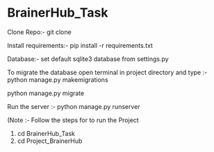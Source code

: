 # BrainerHub_Task
Clone Repo:-
git clone 

Install requirements:-
pip install -r requirements.txt

Database:-
set default sqlite3 database from settings.py


To migrate the database open terminal in project directory and type :-
python manage.py makemigrations

python manage.py migrate


Run the server :-
python manage.py runserver

(Note :- Follow the steps for to run the Project
 1) cd BrainerHub_Task
 2) cd Project_BrainerHub
